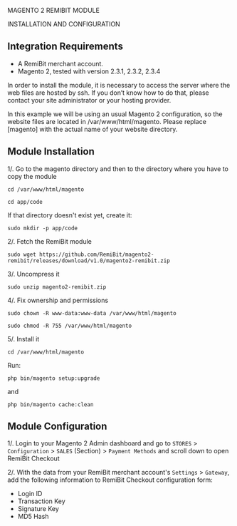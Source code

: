 MAGENTO 2 REMIBIT MODULE

INSTALLATION AND CONFIGURATION


## Integration Requirements

- A RemiBit merchant account.
- Magento 2, tested with version 2.3.1, 2.3.2, 2.3.4

In order to install the module, it is necessary to access the server where the web files are hosted by ssh. If you don’t know how to do that, please contact your site administrator or your hosting provider.

In this example we will be using an usual Magento 2 configuration, so the website files are located in /var/www/html/magento. Please replace [magento] with the actual name of your website directory.


## Module Installation
 
1/. Go to the magento directory and then to the directory where you have to copy the module

```
cd /var/www/html/magento

cd app/code
```

If that directory doesn't exist yet, create it:

```
sudo mkdir -p app/code
```

2/. Fetch the RemiBit module

```
sudo wget https://github.com/RemiBit/magento2-remibit/releases/download/v1.0/magento2-remibit.zip
```

3/. Uncompress it

```
sudo unzip magento2-remibit.zip
```

4/. Fix ownership and permissions

```
sudo chown -R www-data:www-data /var/www/html/magento

sudo chmod -R 755 /var/www/html/magento
```

5/. Install it

 ```
cd /var/www/html/magento
```
Run:
```
php bin/magento setup:upgrade
```
and 
```
php bin/magento cache:clean
```


## Module Configuration

1/. Login to your Magento 2 Admin dashboard and go to `STORES` > `Configuration` > `SALES` (Section) > `Payment Methods` and scroll down to open RemiBit Checkout

2/. With the data from your RemiBit merchant account's `Settings` > `Gateway`, add the following information to RemiBit Checkout configuration form:

* Login ID
* Transaction Key
* Signature Key
* MD5 Hash
